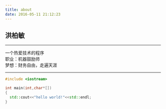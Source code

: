 ```yaml
---
title: about
date: 2016-05-11 21:12:23
---
```


洪柏敏  
---
- - -
一个热爱技术的程序  
职业：机器鼓励师  
梦想：财务自由，走遍天涯
- - -
```c++
#include <iostream>

int main(int,char*[])
{
  std::cout<<"hello world!"<<std::endl;
}
```
